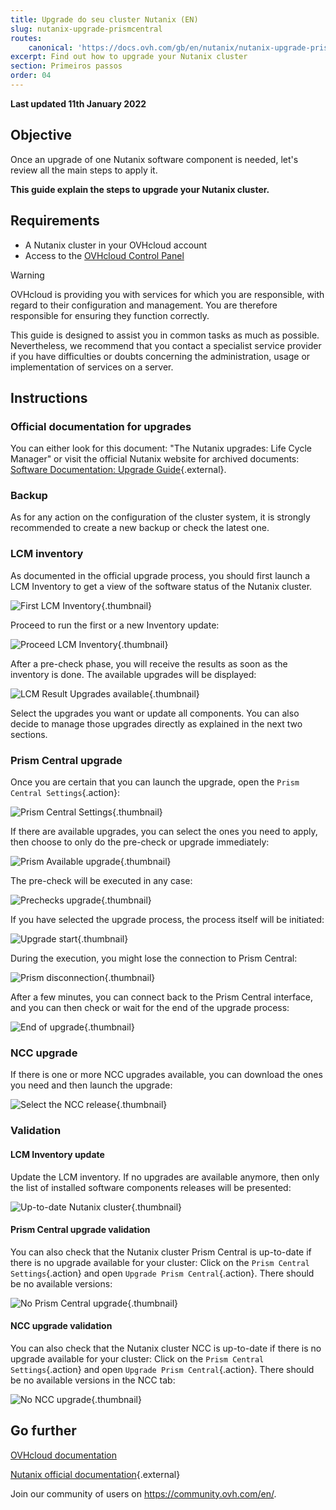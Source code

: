 ```yaml
---
title: Upgrade do seu cluster Nutanix (EN)
slug: nutanix-upgrade-prismcentral
routes:
    canonical: 'https://docs.ovh.com/gb/en/nutanix/nutanix-upgrade-prismcentral/'
excerpt: Find out how to upgrade your Nutanix cluster
section: Primeiros passos
order: 04
---
```


**Last updated 11th January 2022**

## Objective

Once an upgrade of one Nutanix software component is needed, let's review all the main steps to apply it.

**This guide explain the steps to upgrade your Nutanix cluster.**

## Requirements

- A Nutanix cluster in your OVHcloud account
- Access to the [OVHcloud Control Panel](https://www.ovh.com/auth/?action=gotomanager&from=https://www.ovh.pt/&ovhSubsidiary=pt)

> [!warning]
> OVHcloud is providing you with services for which you are responsible, with regard to their configuration and management. You are therefore responsible for ensuring they function correctly.
>
> This guide is designed to assist you in common tasks as much as possible. Nevertheless, we recommend that you contact a specialist service provider if you have difficulties or doubts concerning the administration, usage or implementation of services on a server.
>

## Instructions

### Official documentation for upgrades

You can either look for this document: "The Nutanix upgrades: Life Cycle Manager" or visit the official Nutanix website for archived documents: [Software Documentation: Upgrade Guide](https://portal.nutanix.com/page/documents/details?targetId=Acropolis-Upgrade-Guide-v5_19:Acropolis-Upgrade-Guide-v5_19){.external}.

### Backup

As for any action on the configuration of the cluster system, it is strongly recommended to create a new backup or check the latest one.

### LCM inventory

As documented in the official upgrade process, you should first launch a LCM Inventory to get a view of the software status of the Nutanix cluster.

![First LCM Inventory](images/lcm_first_time.png){.thumbnail}

Proceed to run the first or a new Inventory update:

![Proceed LCM Inventory](images/lcm_inventory_proceed.png){.thumbnail}

After a pre-check phase, you will receive the results as soon as the inventory is done. The available upgrades will be displayed:

![LCM Result Upgrades available](images/lcm_upgrade_available.png){.thumbnail}

Select the upgrades you want or update all components. You can also decide to manage those upgrades directly as explained in the next two sections.

### Prism Central upgrade

Once you are certain that you can launch the upgrade, open the `Prism Central Settings`{.action}:

![Prism Central Settings](images/menu_prism_setting.png){.thumbnail}

If there are available upgrades, you can select the ones you need to apply, then choose to only do the pre-check or upgrade immediately:

![Prism Available upgrade](images/required_upgrade.png){.thumbnail}

The pre-check will be executed in any case:

![Prechecks upgrade](images/preupgrade_checks.png){.thumbnail}

If you have selected the upgrade process, the process itself will be initiated:

![Upgrade start](images/upgrade_started.png){.thumbnail}

During the execution, you might lose the connection to Prism Central:

![Prism disconnection](images/loosing_connection_prism_central.png){.thumbnail}

After a few minutes, you can connect back to the Prism Central interface, and you can then check or wait for the end of the upgrade process:

![End of upgrade](images/upgrade_finished.png){.thumbnail}

### NCC upgrade

If there is one or more NCC upgrades available, you can download the ones you need and then launch the upgrade:

![Select the NCC release](images/ncc_available_upgrade.png){.thumbnail}

### Validation

#### LCM Inventory update

Update the LCM inventory. If no upgrades are available anymore, then only the list of installed software components releases will be presented:

![Up-to-date Nutanix cluster](images/lcm_result_after_upgrades.png){.thumbnail}

#### Prism Central upgrade validation

You can also check that the Nutanix cluster Prism Central is up-to-date if there is no upgrade available for your cluster: Click on the `Prism Central Settings`{.action} and open `Upgrade Prism Central`{.action}. There should be no available versions:

![No Prism Central upgrade](images/no_upgrade.png){.thumbnail}

#### NCC upgrade validation

You can also check that the Nutanix cluster NCC is up-to-date if there is no upgrade available for your cluster: Click on the `Prism Central Settings`{.action} and open `Upgrade Prism Central`{.action}. There should be no available versions in the NCC tab:

![No NCC upgrade](images/ncc_upgrade_done.png){.thumbnail}

## Go further

[OVHcloud documentation](https://docs.ovh.compt/nutanix/)

[Nutanix official documentation](https://www.nutanix.com/){.external}

Join our community of users on <https://community.ovh.com/en/>.
